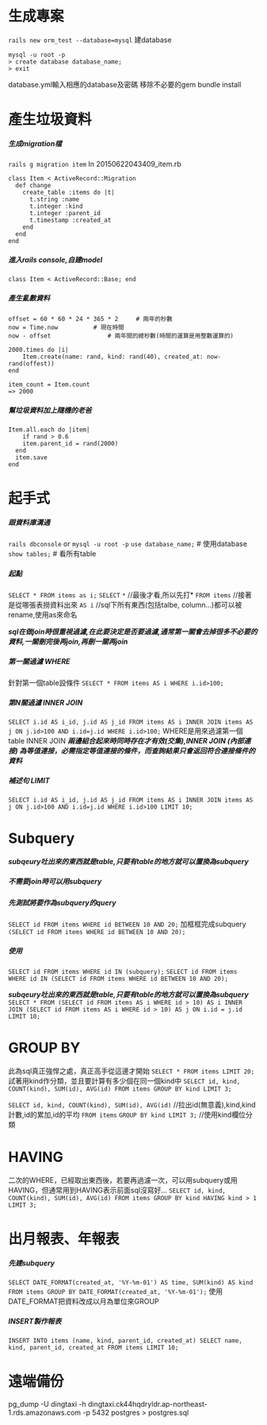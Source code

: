 # 生成專案
`rails new orm_test --database=mysql`
建database
```
mysql -u root -p
> create database database_name;
> exit
```
database.yml輸入相應的database及密碼
移除不必要的gem
bundle install

# 產生垃圾資料

##### 生成migration檔
`rails g migration item`
In 20150622043409_item.rb
```
class Item < ActiveRecord::Migration
  def change
    create_table :items do |t|
      t.string :name
      t.integer :kind
      t.integer :parent_id
      t.timestamp :created_at
    end
  end
end
```

##### 進入rails console,自建model
`class Item < ActiveRecord::Base; end`

##### 產生亂數資料
```
offset = 60 * 60 * 24 * 365 * 2		# 兩年的秒數
now = Time.now			# 現在時間
now - offset				# 兩年間的總秒數(時間的運算是用整數運算的)

2000.times do |i|
	Item.create(name: rand, kind: rand(40), created_at: now-rand(offest))
end

item_count = Item.count
=> 2000
```

##### 幫垃圾資料加上隨機的老爸
```
Item.all.each do |item|
	if rand > 0.6
  	item.parent_id = rand(2000)
  end
  item.save
end
```


# 起手式

##### 跟資料庫溝通
`rails dbconsole` or `mysql -u root -p`
`use database_name;`		# 使用database
`show tables;`					# 看所有table

##### 起點
`SELECT * FROM items as i;`
`SELECT`
`*` 								//最後才看,所以先打*
`FROM items`				//接著是從哪張表撈資料出來
`AS i`							//sql下所有東西(包括talbe, column...)都可以被rename,使用as來命名

***sql在做join時很重視過濾,在此要決定是否要過濾,通常第一關會去掉很多不必要的資料,一關刪完後再join,再刪一關再join***

##### 第一關過濾 WHERE
針對第一個table設條件
`SELECT * FROM items AS i WHERE i.id>100;`

##### 第N關過濾 INNER JOIN
`SELECT i.id AS i_id, j.id AS j_id FROM items AS i INNER JOIN items AS j ON j.id>100 AND i.id=j.id WHERE i.id>100;`
WHERE是用來過濾第一個table
INNER JOIN			***兩邊組合起來時同時存在才有效(交集),INNER JOIN (內部連接) 為等值連接，必需指定等值連接的條件，而查詢結果只會返回符合連接條件的資料***

##### 補述句 LIMIT
`SELECT i.id AS i_id, j.id AS j_id FROM items AS i INNER JOIN items AS j ON j.id>100 AND i.id=j.id WHERE i.id>100 LIMIT 10;`

# Subquery
***subqeury吐出來的東西就是table,只要有table的地方就可以置換為subquery***

##### 不需要join時可以用subquery

##### 先測試將要作為subquery的query
`SELECT id FROM items WHERE id BETWEEN 10 AND 20;`
加框框完成subquery
`(SELECT id FROM items WHERE id BETWEEN 10 AND 20);`

##### 使用
`SELECT id FROM items WHERE id IN (subquery);`
`SELECT id FROM items WHERE id IN (SELECT id FROM items WHERE id BETWEEN 10 AND 20);`

***subqeury吐出來的東西就是table,只要有table的地方就可以置換為subquery***
`SELECT * FROM (SELECT id FROM items AS i WHERE id > 10) AS i INNER JOIN (SELECT id FROM items AS i WHERE id > 10) AS j ON i.id = j.id LIMIT 10;`

# GROUP BY
此為sql真正強悍之處，真正高手從這邊才開始
`SELECT * FROM items LIMIT 20;`
試著用kind作分類，並且要計算有多少個在同一個kind中
`SELECT id, kind, COUNT(kind), SUM(id), AVG(id) FROM items GROUP BY kind LIMIT 3;`

`SELECT id, kind, COUNT(kind), SUM(id), AVG(id)`	//拉出id(無意義),kind,kind計數,id的累加,id的平均
`FROM items`
`GROUP BY kind LIMIT 3;`		//使用kind欄位分類

# HAVING
二次的WHERE，已經取出東西後，若要再過濾一次，可以用subquery或用HAVING，但通常用到HAVING表示前面sql沒寫好...
`SELECT id, kind, COUNT(kind), SUM(id), AVG(id) FROM items GROUP BY kind HAVING kind > 1 LIMIT 3;`

# 出月報表、年報表

##### 先建subquery
`SELECT DATE_FORMAT(created_at, '%Y-%m-01') AS time, SUM(kind) AS kind FROM items GROUP BY DATE_FORMAT(created_at, '%Y-%m-01');`
使用DATE_FORMAT把資料改成以月為單位來GROUP

##### INSERT製作報表
`INSERT INTO items (name, kind, parent_id, created_at) SELECT name, kind, parent_id, created_at FROM items LIMIT 10;`


# 遠端備份
pg_dump -U dingtaxi -h dingtaxi.ck44hqdryldr.ap-northeast-1.rds.amazonaws.com -p 5432 postgres > postgres.sql